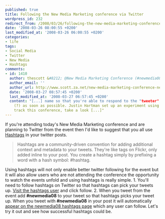 ```yaml
---
published: true
title: Following the New Media Marketing conference via Twitter
wordpress_id: 232
redirect_from: /2008/03/26/following-the-new-media-marketing-conference-via-twitter/
date: '2008-03-26 08:00:55 +0200'
last_modified_at: '2008-03-26 06:00:55 +0200'
categories:
- life
tags:
- Social Media
- Twitter
- New Media
- Hashtags
comments:
- id: 1410
  author: thescott &#8212; @New Media Marketing Conference (#newmedia08)
  author_email: ''
  author_url: http://www.scott.za.net/new-media-marketing-conference-newmedia08_2008-03-27/
  date: '2008-03-27 08:57:45 +0200'
  last_modified_at: '2008-03-27 06:57:45 +0200'
  content: "[...] name so that you're able to respond to the "tweeter"
    (?) as soon as possible. Justin Hartman set up an experiment using Hashtags to
    track this conference, take a look [...]"
---
```

If you're attending today's New Media Marketing conference and are planning to Twitter from the event then I'd like to suggest that you all use <a href="http://hashtags.org/">Hashtags</a> in your twitter posts.
<blockquote>Hashtags are a community-driven convention for adding additional context and metadata to your tweets. They're like tags on Flickr, only added inline to your post. You create a hashtag simply by prefixing a word with a hash symbol: #hashtag.
</blockquote>
Using hashtags will not only enable better twitter following for the event but it will also allow users who are not attending the conference the opportunity to watch the events unfold and using hashtags is really simple.
1. You'll need to follow hashtags on Twitter so that hashtags can pick your tweets up. <a href="http://twitter.com/hashtags">Visit the hashtags user</a> and click follow.
2. When you tweet from the event add <strong>#newmedia08</strong> to your tweet so that hashtags picks your tweet up.
When you tweet with <strong>#newmedia08</strong> in your post it will automatically <a href="http://hashtags.org/tag/newmedia08/">appear on the newmedia08 hashtags page</a> which any user can follow.
Let's try it out and see how successful hashtags could be.
